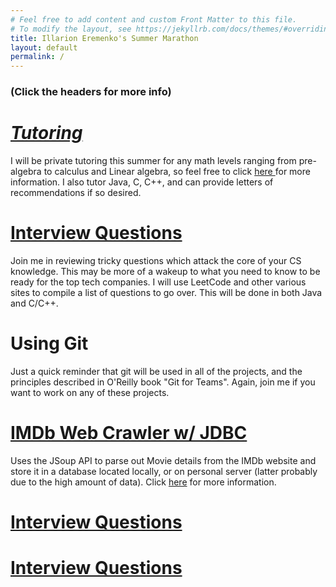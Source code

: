 ```yaml
---
# Feel free to add content and custom Front Matter to this file.
# To modify the layout, see https://jekyllrb.com/docs/themes/#overriding-theme-defaults
title: Illarion Eremenko's Summer Marathon
layout: default
permalink: /
---
```


### (Click the headers for more info)

# [_Tutoring_](./tutoring)
I will be private tutoring this summer for any math levels ranging from pre-algebra
to calculus and Linear algebra, so feel free to click <a href="./tutoring">here </a>
for more information. I also tutor Java, C, C++, and can provide letters of
recommendations if so desired.

# [Interview Questions](./interview-questions)
Join me in reviewing tricky questions which attack the core of your CS knowledge.
This may be more of a wakeup to what you need to know to be ready for the top
tech companies. I will use LeetCode and other various sites to compile a list of
questions to go over. This will be done in both Java and C/C++.

# Using Git
Just a quick reminder that git will be used in all of the projects, and the principles
described in O'Reilly book "Git for Teams". Again, join me if you want to work on
any of these projects.
# [IMDb Web Crawler w/ JDBC](./imdb-jdbc)
Uses the JSoup API to parse out Movie details from the IMDb website and  store it
in a database located locally, or on personal server (latter probably due to the
high amount of data). Click [here](./imdb-jdbc) for more information.
# [Interview Questions](./interview-questions)
# [Interview Questions](./interview-questions)

<h1>
